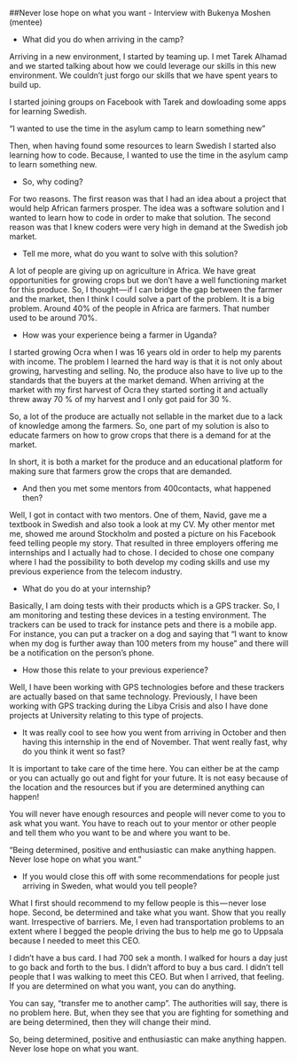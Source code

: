 ##Never lose hope on what you want - Interview with Bukenya Moshen (mentee)

* What did you do when arriving in the camp?

Arriving in a new environment, I started by teaming up. I met Tarek Alhamad and we started talking about how we could leverage our skills in this new environment. We couldn’t just forgo our skills that we have spent years to build up.

I started joining groups on Facebook with Tarek and dowloading some apps for learning Swedish. 

“I wanted to use the time in the asylum camp to learn something new”

Then, when having found some resources to learn Swedish I started also learning how to code. Because, I wanted to use the time in the asylum camp to learn something new.

* So, why coding?

For two reasons. The first reason was that I had an idea about a project that would help African farmers prosper. The idea was a software solution and I wanted to learn how to code in order to make that solution. The second reason was that I knew coders were very high in demand at the Swedish job market. 

* Tell me more, what do you want to solve with this solution?

A lot of people are giving up on agriculture in Africa. We have great opportunities for growing crops but we don’t have a well functioning market for this produce. So, I thought — if I can bridge the gap between the farmer and the market, then I think I could solve a part of the problem. It is a big problem. Around 40% of the people in Africa are farmers. That number used to be around 70%.

* How was your experience being a farmer in Uganda?

I started growing Ocra when I was 16 years old in order to help my parents with income. The problem I learned the hard way is that it is not only about growing, harvesting and selling. No, the produce also have to live up to the standards that the buyers at the market demand. When arriving at the market with my first harvest of Ocra they started sorting it and actually threw away 70 % of my harvest and I only got paid for 30 %.

So, a lot of the produce are actually not sellable in the market due to a lack of knowledge among the farmers. So, one part of my solution is also to educate farmers on how to grow crops that there is a demand for at the market.

In short, it is both a market for the produce and an educational platform for making sure that farmers grow the crops that are demanded.

* And then you met some mentors from 400contacts, what happened then?

Well, I got in contact with two mentors. One of them, Navid, gave me a textbook in Swedish and also took a look at my CV. My other mentor met me, showed me around Stockholm and posted a picture on his Facebook feed telling people my story. That resulted in three employers offering me internships and I actually had to chose. I decided to chose one company where I had the possibility to both develop my coding skills and use my previous experience from the telecom industry.

* What do you do at your internship?

Basically, I am doing tests with their products which is a GPS tracker. So, I am monitoring and testing these devices in a testing environment. The trackers can be used to track for instance pets and there is a mobile app. For instance, you can put a tracker on a dog and saying that “I want to know when my dog is further away than 100 meters from my house” and there will be a notification on the person’s phone.

* How those this relate to your previous experience?

Well, I have been working with GPS technologies before and these trackers are actually based on that same technology. Previously, I have been working with GPS tracking during the Libya Crisis and also I have done projects at University relating to this type of projects.

* It was really cool to see how you went from arriving in October and then having this internship in the end of November. That went really fast, why do you think it went so fast?

It is important to take care of the time here. You can either be at the camp or you can actually go out and fight for your future. It is not easy because of the location and the resources but if you are determined anything can happen! 

You will never have enough resources and people will never come to you to ask what you want. You have to reach out to your mentor or other people and tell them who you want to be and where you want to be.

“Being determined, positive and enthusiastic can make anything happen. Never lose hope on what you want.”

* If you would close this off with some recommendations for people just arriving in Sweden, what would you tell people?

What I first should recommend to my fellow people is this — never lose hope. Second, be determined and take what you want. Show that you really want. Irrespective of barriers. Me, I even had transportation problems to an extent where I begged the people driving the bus to help me go to Uppsala because I needed to meet this CEO. 

I didn’t have a bus card. I had 700 sek a month. I walked for hours a day just to go back and forth to the bus. I didn’t afford to buy a bus card. I didn’t tell people that I was walking to meet this CEO. But when I arrived, that feeling. If you are determined on what you want, you can do anything.

You can say, “transfer me to another camp”. The authorities will say, there is no problem here. But, when they see that you are fighting for something and are being determined, then they will change their mind. 

So, being determined, positive and enthusiastic can make anything happen. Never lose hope on what you want.
